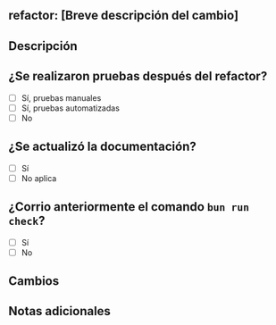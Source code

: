 ## refactor: [Breve descripción del cambio]

## Descripción

<!-- Explica qué se refactorizó y por qué. -->

## ¿Se realizaron pruebas después del refactor?

- [ ] Sí, pruebas manuales
- [ ] Sí, pruebas automatizadas
- [ ] No

## ¿Se actualizó la documentación?

- [ ] Sí
- [ ] No aplica

## ¿Corrio anteriormente el comando `bun run check`?

- [ ] Sí
- [ ] No

## Cambios

<!-- Explica los cambios en el código y cómo mejoran la calidad. -->

## Notas adicionales

<!-- Agrega cualquier otra información relevante aquí. -->
